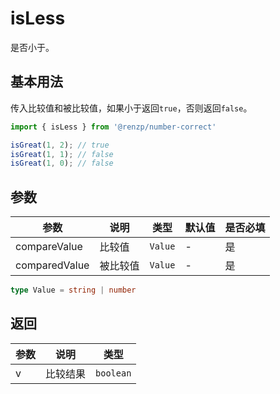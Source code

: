 # isLess

是否小于。

## 基本用法

传入比较值和被比较值，如果小于返回`true`，否则返回`false`。

```ts
import { isLess } from '@renzp/number-correct'

isGreat(1, 2); // true
isGreat(1, 1); // false
isGreat(1, 0); // false
```

## 参数

| 参数          | 说明     | 类型    | 默认值 | 是否必填 |
| ------------- | -------- | ------- | ------ | -------- |
| compareValue  | 比较值   | `Value` | -      | 是       |
| comparedValue | 被比较值 | `Value` | -      | 是       |

```ts
type Value = string | number
```

## 返回

| 参数 | 说明     | 类型      |
| ---- | -------- | --------- |
| v    | 比较结果 | `boolean` |

